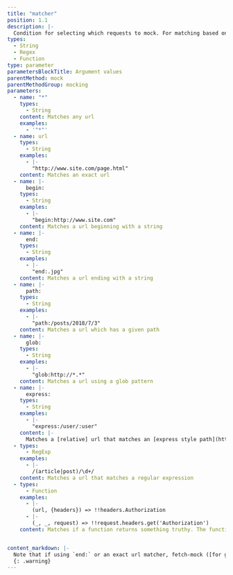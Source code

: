 ```yaml
---
title: "matcher"
position: 1.1
description: |-
  Condition for selecting which requests to mock. For matching based on headers, query strings or other `fetch` options see the `options` parameter documented below
types:
  - String
  - Regex
  - Function
type: parameter
parametersBlockTitle: Argument values
parentMethod: mock
parentMethodGroup: mocking
parameters:
  - name: "*"
    types:
      - String
    content: Matches any url
    examples:
      - '"*"'
  - name: url
    types:
      - String
    examples:
      - |-
        "http://www.site.com/page.html"
    content: Matches an exact url
  - name: |-
      begin:
    types:
      - String
    examples:
      - |-
        "begin:http://www.site.com"
    content: Matches a url beginning with a string
  - name: |-
      end:
    types:
      - String
    examples:
      - |-
        "end:.jpg"
    content: Matches a url ending with a string
  - name: |-
      path:
    types:
      - String
    examples:
      - |-
        "path:/posts/2018/7/3"
    content: Matches a url which has a given path
  - name: |-
      glob:
    types:
      - String
    examples:
      - |-
        "glob:http://*.*"
    content: Matches a url using a glob pattern
  - name: |-
      express:
    types:
      - String
    examples:
      - |-
        "express:/user/:user"
    content: |-
      Matches a [relative] url that matches an [express style path](https://www.npmjs.com/package/path-to-regexp)
  - types:
      - RegExp
    examples:
      - |-
        /(article|post)/\d+/
    content: Matches a url that matches a regular expression
  - types:
      - Function
    examples:
      - |-
        (url, {headers}) => !!headers.Authorization
      - |-
        (_, _, request) => !!request.headers.get('Authorization')
    content: Matches if a function returns something truthy. The function will be passed the arguments `fetch` was called with. If `fetch` was called with a `Request` instance, it will be passed `url` and `options` inferred from the `Request` instance. The original `Request` will be passed as a third argument.


content_markdown: |-
  Note that if using `end:` or an exact url matcher, fetch-mock ([for good reason](https://url.spec.whatwg.org/#url-equivalence)) is unable to distinguish whether URLs without a path end in a trailing slash or not i.e. `http://thing` is treated the same as `http://thing/`
  {: .warning}
---
```



